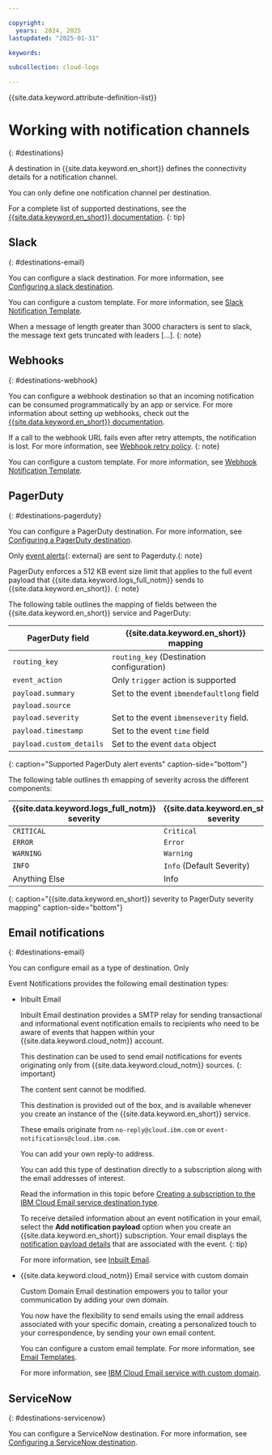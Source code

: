 ```yaml
---

copyright:
  years:  2024, 2025
lastupdated: "2025-01-31"

keywords:

subcollection: cloud-logs

---
```


{{site.data.keyword.attribute-definition-list}}

# Working with notification channels
{: #destinations}

A destination in {{site.data.keyword.en_short}} defines the connectivity details for a notification channel.

You can only define one notification channel per destination.

For a complete list of supported destinations, see the [{{site.data.keyword.en_short}} documentation](/docs/event-notifications?topic=event-notifications-en-destination).
{: tip}



## Slack
{: #destinations-email}


You can configure a slack destination. For more information, see [Configuring a slack destination](/docs/event-notifications?topic=event-notifications-en-destinations-slack).

You can configure a custom template. For more information, see [Slack Notification Template](/docs/event-notifications?topic=event-notifications-en-slack-notification-template).

When a message of length greater than 3000 characters is sent to slack, the message text gets truncated with leaders [...].
{: note}



## Webhooks
{: #destinations-webhook}

You can configure a webhook destination so that an incoming notification can be consumed programmatically by an app or service. For more information about setting up webhooks, check out the [{{site.data.keyword.en_short}} documentation](/docs/event-notifications?topic=event-notifications-en-destinations-webhook).

If a call to the webhook URL fails even after retry attempts, the notification is lost. For more information, see [Webhook retry policy](/docs/event-notifications?topic=event-notifications-en-destinations-webhook#en-webhook-retry).
{: note}

You can configure a custom template. For more information, see [Webhook Notification Template](/docs/event-notifications?topic=event-notifications-en-webhook-notifications-template).


## PagerDuty
{: #destinations-pagerduty}

You can configure a PagerDuty destination. For more information, see [Configuring a PagerDuty destination](/docs/event-notifications?topic=event-notifications-en-destinations-pagerduty).

Only [event alerts](https://developer.pagerduty.com/docs/send-alert-event){: external} are sent to Pagerduty.{: note}


PagerDuty enforces a 512 KB event size limit that applies to the full event payload that {{site.data.keyword.logs_full_notm}} sends to {{site.data.keyword.en_short}}.
{: note}

The following table outlines the mapping of fields between the {{site.data.keyword.en_short}} service and PagerDuty:

| PagerDuty field | {{site.data.keyword.en_short}} mapping |
|-----------------|----------------------------------------|
| `routing_key`   | `routing_key`  (Destination configuration)   |
| `event_action`  | Only `trigger` action is supported |
| `payload.summary` | Set to the event `ibmendefaultlong` field |
| `payload.source` |
| `payload.severity` | Set to the event `ibmenseverity` field.  |
| `payload.timestamp` | Set to the event `time` field |
| `payload.custom_details` | Set to the event `data` object |
{: caption="Supported PagerDuty alert events" caption-side="bottom"}

The following table outlines th emapping of severity across the different components:

| {{site.data.keyword.logs_full_notm}} severity | {{site.data.keyword.en_short}} severity | PagerDuty severity |
|---------------------------------------|-----------------------------------------|--------------------|
| `CRITICAL`                            | `Critical`                              | `critical`         |
| `ERROR`                               | `Error`                                 | `error`            |
| `WARNING`                             | `Warning`                               | `warning`          |
| `INFO`                                | `Info`   (Default Severity)             | `info`             |
| Anything Else | Info |
{: caption="{{site.data.keyword.en_short}} severity to PagerDuty severity mapping" caption-side="bottom"}



## Email notifications
{: #destinations-email}

You can configure email as a type of destination. Only

Event Notifications provides the following email destination types:

- Inbuilt Email

    Inbuilt Email destination provides a SMTP relay for sending transactional and informational event notification emails to recipients who need to be aware of events that happen within your {{site.data.keyword.cloud_notm}} account.

    This destination can be used to send email notifications for events originating only from {{site.data.keyword.cloud_notm}} sources.
    {: important}

    The content sent cannot be modified.

    This destination is provided out of the box, and is available whenever you create an instance of the {{site.data.keyword.en_short}} service.

    These emails originate from `no-reply@cloud.ibm.com` or `event-notifications@cloud.ibm.com`.

    You can add your own reply-to address.

    You can add this type of destination directly to a subscription along with the email addresses of interest.

    Read the information in this topic before [Creating a subscription to the IBM Cloud Email service destination type](/docs/event-notifications?topic=event-notifications-en-create-en-subscription#en-Email-destination).

    To receive detailed information about an event notification in your email, select the **Add notification payload** option when you create an {{site.data.keyword.en_short}} subscription. Your email displays the [notification payload details](/docs/cloud-logs?topic=cloud-logs-event-payload) that are associated with the event.
    {: tip}

    For more information, see [Inbuilt Email](/docs/event-notifications?topic=event-notifications-en-destination-email-destination-default).

- {{site.data.keyword.cloud_notm}} Email service with custom domain

    Custom Domain Email destination empowers you to tailor your communication by adding your own domain.

    You now have the flexibility to send emails using the email address associated with your specific domain, creating a personalized touch to your correspondence, by sending your own email content.

    You can configure a custom email template. For more information, see [Email Templates](/docs/event-notifications?topic=event-notifications-en-email-templates).

    For more information, see [IBM Cloud Email service with custom domain](/docs/event-notifications?topic=event-notifications-en-destinations-custom-email).


## ServiceNow
{: #destinations-servicenow}

You can configure a ServiceNow destination. For more information, see [Configuring a ServiceNow destination](/docs/event-notifications?topic=event-notifications-en-destinations-servicenow).
